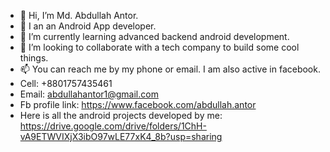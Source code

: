 - 👋 Hi, I’m Md. Abdullah Antor.
- 👀 I an an Android App developer.
- 🌱 I’m currently learning advanced backend android development.
- 💞️ I’m looking to collaborate with a tech company to build some cool things. 
- 📫 You can reach me by my phone or email. I am also active in facebook.
- Cell: +8801757435461
- Email: abdullahantor1@gmail.com
- Fb profile link: https://www.facebook.com/abdullah.antor
- Here is all the android projects developed by me: https://drive.google.com/drive/folders/1ChH-vA9ETWVIXjX3ibO97wLE77xK4_8b?usp=sharing


